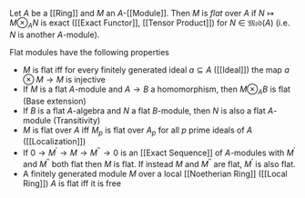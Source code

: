 Let $A$ be a [[Ring]] and $M$ an $A$-[[Module]]. Then $M$ is *flat* over $A$ if $N\mapsto M\otimes_A N$ is exact ([[Exact Functor]], [[Tensor Product]]) for $N\in \mathfrak{Mod}(A)$ (i.e. $N$ is another $A$-module).

Flat modules have the following properties 

* $M$ is flat iff for every finitely generated ideal $a\subseteq A$ ([[Ideal]]) the map $a\otimes M \rightarrow M$ is injective
* If $M$ is a flat $A$-module and $A\rightarrow B$ a homomorphism, then $M \otimes_A B$ is flat (Base extension)
* If $B$ is a flat $A$-algebra and $N$ a flat $B$-module, then $N$ is also a flat $A$-module (Transitivity)
* $M$ is flat over $A$ iff $M_p$ is flat over $A_p$ for all $p$ prime ideals of $A$ ([[Localization]])
* If $0\rightarrow M^{\prime} \rightarrow M \rightarrow M^{\prime\prime} \rightarrow 0$ is an [[Exact Sequence]] of $A$-modules with $M^{\prime}$ and $M^{\prime\prime}$ both flat then $M$ is flat. If instead $M$ and $M^{\prime\prime}$ are flat, $M^{\prime}$ is also flat.
* A finitely generated module $M$ over a local [[Noetherian Ring]] ([[Local Ring]]) $A$ is flat iff it is free